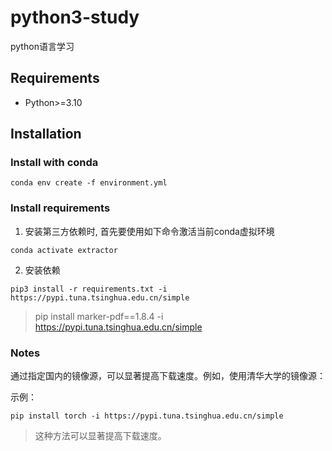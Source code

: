 # python3-study

python语言学习

## Requirements

- Python>=3.10

## Installation

### Install with conda

```
conda env create -f environment.yml
```

### Install requirements

1. 安装第三方依赖时, 首先要使用如下命令激活当前conda虚拟环境

```shell
conda activate extractor
```

2. 安装依赖

```
pip3 install -r requirements.txt -i https://pypi.tuna.tsinghua.edu.cn/simple
```

> pip install marker-pdf==1.8.4 -i https://pypi.tuna.tsinghua.edu.cn/simple

### Notes

通过指定国内的镜像源，可以显著提高下载速度。例如，使用清华大学的镜像源：

示例：

```
pip install torch -i https://pypi.tuna.tsinghua.edu.cn/simple
```

> 这种方法可以显著提高下载速度。
